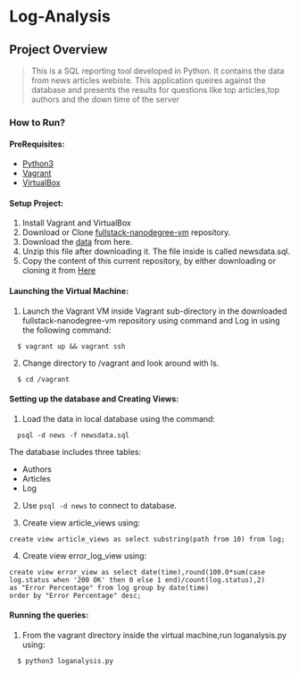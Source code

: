# Log-Analysis

## Project Overview
>This is a SQL reporting tool developed in Python. It contains the data from news articles webiste. This application queires against the database and presents the results for questions like top articles,top authors and the down time of the server

### How to Run?

#### PreRequisites:
  * [Python3](https://www.python.org/)
  * [Vagrant](https://www.vagrantup.com/)
  * [VirtualBox](https://www.virtualbox.org/)

#### Setup Project:
  1. Install Vagrant and VirtualBox
  2. Download or Clone [fullstack-nanodegree-vm](https://github.com/udacity/fullstack-nanodegree-vm) repository.
  3. Download the [data](https://d17h27t6h515a5.cloudfront.net/topher/2016/August/57b5f748_newsdata/newsdata.zip) from here.
  4. Unzip this file after downloading it. The file inside is called newsdata.sql.
  5. Copy the content of this current repository, by either downloading or cloning it from
  [Here](https://github.com/chkrishnadheeraj/Log-Analysis-Reporting)
  
#### Launching the Virtual Machine:
  1. Launch the Vagrant VM inside Vagrant sub-directory in the downloaded fullstack-nanodegree-vm repository using command and Log in using the following command:
  
  ```
    $ vagrant up && vagrant ssh
  
  ```
  2. Change directory to /vagrant and look around with ls.

  ```
    $ cd /vagrant

  ```
  
#### Setting up the database and Creating Views:

  1. Load the data in local database using the command:
  
  ```
    psql -d news -f newsdata.sql
  ```
  The database includes three tables:
  * Authors
  * Articles
  * Log
  
  2. Use `psql -d news` to connect to database.
  
  3. Create view article_views using:
  ```
  create view article_views as select substring(path from 10) from log;
  ```
    
  4. Create view error_log_view using:
  ```
  create view error_view as select date(time),round(100.0*sum(case log.status when '200 OK' then 0 else 1 end)/count(log.status),2) 
  as "Error Percentage" from log group by date(time) 
  order by "Error Percentage" desc;
  ```
 
  
#### Running the queries:
  1. From the vagrant directory inside the virtual machine,run loganalysis.py using:
  ```
    $ python3 loganalysis.py
  ```
